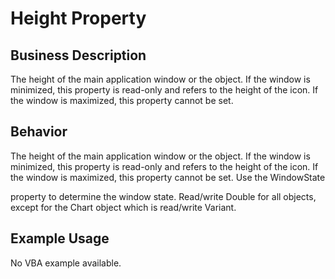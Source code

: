 # Height Property

## Business Description
The height of the main application window or the object. If the window is minimized, this property is read-only and refers to the height of the icon. If the window is maximized, this property cannot be set.

## Behavior
The height of the main application window or the object. If the window is minimized, this property is read-only and refers to the height of the icon. If the window is maximized, this property cannot be set. Use the WindowState

 property to determine the window state. Read/write Double for all objects, except for the Chart object which is read/write Variant.

## Example Usage
No VBA example available.